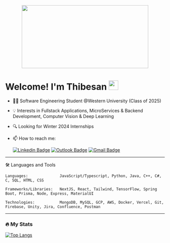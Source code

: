 <div id="header" align="center">
  <img src="https://media.giphy.com/media/3ornk57KwDXf81rjWM/giphy.gif" width="400" height="200"/>

  <h1 align="left">
    Welcome! I'm Thibesan
    <img src="https://media.giphy.com/media/hvRJCLFzcasrR4ia7z/giphy.gif" width="30px"/>
  </h1>
  <div align="left">
    
  - 👨‍🎓 Software Engineering Student @Western University (Class of 2025)
  
  - 💡 Interests in Fullstack Applications, MicroServices & Backend Development, Computer Vision & Deep Learning
    
  - 🔍 Looking for Winter 2024 Internships
    
  - 📫 How to reach me: 
    
    [![Linkedin Badge](https://img.shields.io/badge/-Thibesan_Raveenderan-blue?style=flat&logo=Linkedin&logoColor=white)](https://www.linkedin.com/in/thibesanraveenderan/)
    [![Outlook Badge](https://img.shields.io/badge/-traveen2@uwo.ca-blue?style=flat&logo=microsoft-outlook&logoColor=white)](mailto:traveen2@uwo.ca)
    [![Gmail Badge](https://img.shields.io/badge/-thibesanraveenderan@gmail.com-red?style=flat&logo=Gmail&logoColor=white)](mailto:thibesanraveenderan@gmail.com)
    
---

 🛠️ Languages and Tools
    
    Languages:              JavaScript/Typescript, Python, Java, C++, C#, C, SQL, HTML, CSS  
    
    Frameworks/Libraries:   NextJS, React, Tailwind, TensorFlow, Spring Boot, Prisma, Node, Express, MaterialUI
                            
    Technologies:           MongoDB, MySQL, GCP, AWS, Docker, Vercel, Git, Firebase, Unity, Jira, Confluence, Postman
    
---
    
### 🔥 My Stats
    
[![Top Langs](https://github-readme-stats.vercel.app/api/top-langs/?username=thibesan&layout=compact&theme=vision-friendly-dark&hide_border=true)](https://github.com/anuraghazra/github-readme-stats)

  </div>
</div>

